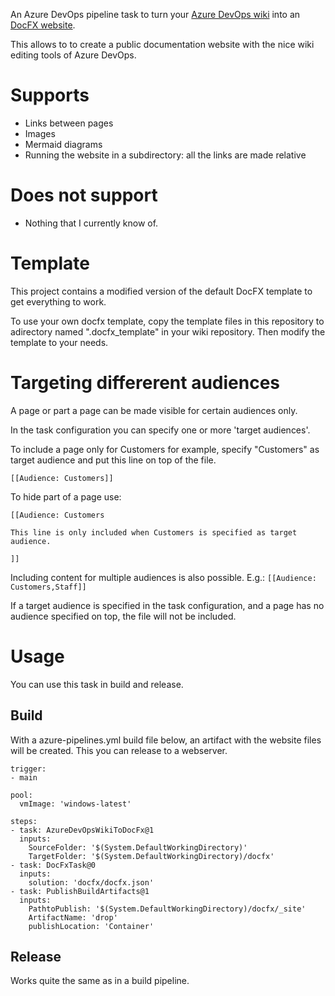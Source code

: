 An Azure DevOps pipeline task to turn your [Azure DevOps wiki](https://docs.microsoft.com/en-us/azure/devops/project/wiki/wiki-create-repo) into an [DocFX website](https://dotnet.github.io/docfx/).

This allows to to create a public documentation website with the nice wiki editing tools of Azure DevOps. 

# Supports

- Links between pages
- Images
- Mermaid diagrams
- Running the website in a subdirectory: all the links are made relative

# Does not support

- Nothing that I currently know of.

# Template

This project contains a modified version of the default DocFX template to get everything to work. 

To use your own docfx template, copy the template files in this repository to adirectory named ".docfx_template" in your wiki repository. Then modify the template to your needs. 

# Targeting differerent audiences

A page or part a page can be made visible for certain audiences only.

In the task configuration you can specify one or more 'target audiences'.

To include a page only for Customers for example, specify "Customers" as target audience and put this line on top of the file.

```
[[Audience: Customers]]
```

To hide part of a page use:

```
[[Audience: Customers

This line is only included when Customers is specified as target audience.

]]
```

Including content for multiple audiences is also possible. E.g.: `[[Audience: Customers,Staff]]`

If a target audience is specified in the task configuration, and a page has no audience specified on top, the file will not be included.

# Usage

You can use this task in build and release.

## Build 

With a azure-pipelines.yml build file below, an artifact with the website files will be created. 
This you can release to a webserver.

```
trigger:
- main

pool: 
  vmImage: 'windows-latest'

steps:
- task: AzureDevOpsWikiToDocFx@1
  inputs:
    SourceFolder: '$(System.DefaultWorkingDirectory)'
    TargetFolder: '$(System.DefaultWorkingDirectory)/docfx'
- task: DocFxTask@0
  inputs:
    solution: 'docfx/docfx.json'
- task: PublishBuildArtifacts@1
  inputs:
    PathtoPublish: '$(System.DefaultWorkingDirectory)/docfx/_site'
    ArtifactName: 'drop'
    publishLocation: 'Container'
```

## Release

Works quite the same as in a build pipeline.